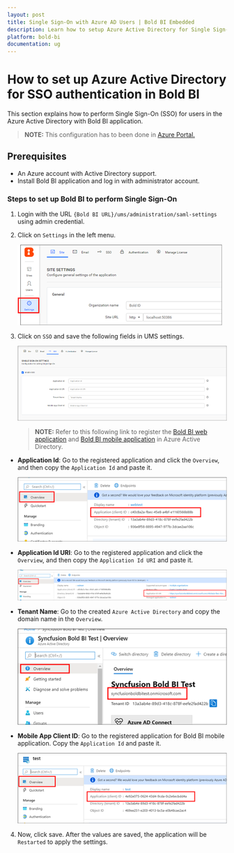 ```yaml
---
layout: post
title: Single Sign-On with Azure AD Users | Bold BI Embedded
description: Learn how to setup Azure Active Directory for Single Sign-on authentication in Bold BI. This configuration must be done in Azure portal.
platform: bold-bi
documentation: ug
---
```


# How to set up Azure Active Directory for SSO authentication in Bold BI

This section explains how to perform Single Sign-On (SSO) for users in the Azure Active Directory with Bold BI application.

> **NOTE:**  This configuration has to been done in [Azure Portal.](https://portal.azure.com/)

## Prerequisites

* An Azure account with Active Directory support.
* Install Bold BI application and log in with administrator account.

### Steps to set up Bold BI to perform Single Sign-On 

1. Login with the URL `{Bold BI URL}/ums/administration/saml-settings` using admin credential.

2. Click on `Settings` in the left menu.

    ![Application Id](/static/assets/embedded/site-administration/images/sso-settings.png)

3.  Click on `SSO` and save the following fields in UMS settings. 

    ![Azure Active Directory Settings](/static/assets/embedded/site-administration/images/enable-sso.png)  

    > **NOTE:**  Refer to this following link to register the [Bold BI web application](/embedded-bi/faq/how-to-register-bold-bi-web-application-with-azure-active-directory/) and [Bold BI mobile application](/embedded-bi/faq/how-to-register-bold-bi-mobile-application-with-azure-active-directory/) in Azure Active Directory.

   * **Application Id**: Go to the registered application and click the `Overview`, and then copy the `Application Id` and paste it.

      ![Application Id](/static/assets/embedded/site-administration/images/app-id.png)

   * **Application Id URI**: Go to the registered application and click the `Overview`, and then copy the `Application Id URI` and paste it.

      ![Application Id URI](/static/assets/embedded/site-administration/images/app-id-uri.png)

   * **Tenant Name**: Go to the created `Azure Active Directory` and copy the domain name in the `Overview`.

      ![Tenant name](/static/assets/embedded/site-administration/images/tenant-name.png)
 
   * **Mobile App Client ID**: Go to the registered application for Bold BI mobile application. Copy the `Application Id` and paste it.

      ![Client ID](/static/assets/embedded/site-administration/images/app-id-1.png)

4. Now, click save. After the values are saved, the application will be `Restarted` to apply the settings.

